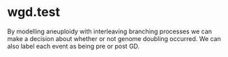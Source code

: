 # wgd.test
By modelling aneuploidy with interleaving branching processes we can make a decision about whether or not genome doubling occurred. We can also label each event as being pre or post GD. 

